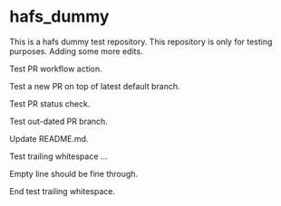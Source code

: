 # hafs_dummy
This is a hafs dummy test repository.
This repository is only for testing purposes.
Adding some more edits.

Test PR workflow action.

Test a new PR on top of latest default branch.

Test PR status check.

Test out-dated PR branch.

Update README.md.

Test trailing whitespace ...      
  
Empty line should be fine through.



End test trailing whitespace.
